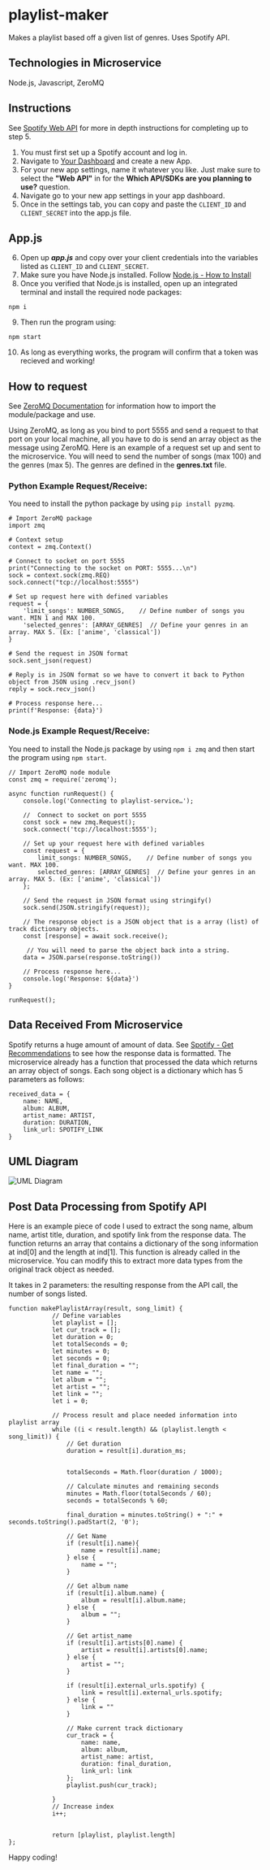 # playlist-maker
Makes a playlist based off a given list of genres. Uses Spotify API. 

## Technologies in Microservice
Node.js, Javascript, ZeroMQ


## Instructions
See [Spotify Web API](https://developer.spotify.com/documentation/web-api) for more in depth instructions for completing up to step 5.
1. You must first set up a Spotify account and log in.
2. Navigate to [Your Dashboard](https://developer.spotify.com/dashboard) and create a new App. 
3. For your new app settings, name it whatever you like. Just make sure to select the **"Web API"** in for the **Which API/SDKs are you planning to use?** question.
4. Navigate  go to your new app settings in your app dashboard.
5. Once in the settings tab, you can copy and paste the `CLIENT_ID` and `CLIENT_SECRET` into the app.js file.

## App.js
6. Open up ***app.js*** and copy over your client credentials into the variables listed as `CLIENT_ID` and `CLIENT_SECRET`.
7. Make sure you have Node.js installed. Follow [Node.js - How to Install](https://nodejs.org/en/learn/getting-started/how-to-install-nodejs)
8. Once you verified that Node.js is installed, open up an integrated terminal and install the required node packages: 
```
npm i
```
9. Then run the program using: 
```
npm start
```
10. As long as everything works, the program will confirm that a token was recieved and working!

## How to request
See [ZeroMQ Documentation](https://zeromq.org/get-started/) for information how to import the module/package and use.

Using ZeroMQ, as long as you bind to port 5555 and send a request to that port on your local machine, all you have to do is send an array object as the message using ZeroMQ. Here is an example of a request set up and sent to the microservice. You will need to send the number of songs (max 100) and the genres (max 5). The genres are defined in the **genres.txt** file. 

### Python Example Request/Receive: 
You need to install the python package by using `pip install pyzmq`.

```
# Import ZeroMQ package
import zmq

# Context setup
context = zmq.Context()

# Connect to socket on port 5555
print("Connecting to the socket on PORT: 5555...\n")
sock = context.sock(zmq.REQ)
sock.connect("tcp://localhost:5555")

# Set up request here with defined variables
request = {
    'limit_songs': NUMBER_SONGS,    // Define number of songs you want. MIN 1 and MAX 100.
    'selected_genres': [ARRAY_GENRES]  // Define your genres in an array. MAX 5. (Ex: ['anime', 'classical'])
}

# Send the request in JSON format
sock.sent_json(request)

# Reply is in JSON format so we have to convert it back to Python object from JSON using .recv_json()
reply = sock.recv_json()

# Process response here...
print(f'Response: {data}')

```

### Node.js Example Request/Receive: 
You need to install the Node.js package by using `npm i zmq` and then start the program using `npm start`.

```
// Import ZeroMQ node module
const zmq = require('zeromq');

async function runRequest() {
    console.log('Connecting to playlist-service…');

    //  Connect to socket on port 5555
    const sock = new zmq.Request();
    sock.connect('tcp://localhost:5555');

    // Set up your request here with defined variables
    const request = {
        limit_songs: NUMBER_SONGS,    // Define number of songs you want. MAX 100.
        selected_genres: [ARRAY_GENRES]  // Define your genres in an array. MAX 5. (Ex: ['anime', 'classical'])
    };

    // Send the request in JSON format using stringify()
    sock.send(JSON.stringify(request));

    // The response object is a JSON object that is a array (list) of track dictionary objects. 
    const [response] = await sock.receive();
    
     // You will need to parse the object back into a string.
    data = JSON.parse(response.toString())

    // Process response here...
    console.log('Response: ${data}')
}

runRequest();
```

## Data Received From Microservice
Spotify returns a huge amount of amount of data. See [Spotify - Get Recommendations](https://developer.spotify.com/documentation/web-api/reference/get-recommendations) to see how the response data is formatted. The microservice already has a function that processed the data which returns an array object of songs. Each song object is a dictionary which has 5 parameters as follows: 

```
received_data = {
    name: NAME,
    album: ALBUM,
    artist_name: ARTIST,
    duration: DURATION,
    link_url: SPOTIFY_LINK
}
```

## UML Diagram
![UML Diagram](public/images/UML%20Diagram_playlist-generator.png)

## Post Data Processing from Spotify API
Here is an example piece of code I used to extract the song name, album name, artist title, duration, and spotify link from the response data. The function returns an array that contains a dictionary of the song information at ind[0] and the length at ind[1]. This function is already called in the microservice. You can modify this to extract more data types from the original track object as needed.

It takes in 2 parameters: the resulting response from the API call, the number of songs listed.

```
function makePlaylistArray(result, song_limit) {
            // Define variables
            let playlist = [];
            let cur_track = [];
            let duration = 0;
            let totalSeconds = 0;
            let minutes = 0;
            let seconds = 0;
            let final_duration = "";
            let name = "";
            let album = "";
            let artist = "";
            let link = "";
            let i = 0;

            // Process result and place needed information into playlist array
            while ((i < result.length) && (playlist.length < song_limit)) {
                // Get duration
                duration = result[i].duration_ms;
                

                totalSeconds = Math.floor(duration / 1000);

                // Calculate minutes and remaining seconds
                minutes = Math.floor(totalSeconds / 60);
                seconds = totalSeconds % 60;

                final_duration = minutes.toString() + ":" + seconds.toString().padStart(2, '0');

                // Get Name
                if (result[i].name){
                    name = result[i].name;
                } else {
                    name = "";
                }
                
                // Get album name
                if (result[i].album.name) {
                    album = result[i].album.name;
                } else {
                    album = "";
                }

                // Get artist_name 
                if (result[i].artists[0].name) {
                    artist = result[i].artists[0].name;
                } else {
                    artist = "";
                }

                if (result[i].external_urls.spotify) {
                    link = result[i].external_urls.spotify;
                } else {
                    link = ""
                }

                // Make current track dictionary
                cur_track = {
                    name: name,
                    album: album,
                    artist_name: artist,
                    duration: final_duration,
                    link_url: link
                };
                playlist.push(cur_track);
                
            }
            // Increase index
            i++;
            

            return [playlist, playlist.length]
};
```

Happy coding!
